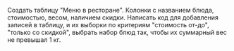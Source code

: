  Создать таблицу "Меню в ресторане". Колонки с названием блюда, стоимостью, весом, наличием скидки. Написать код для добавления записей в таблицу, и их выборки по критериям "стоимость от-до", "только со скидкой", выбрать набор блюд так, чтобы их суммарный вес не превышал 1 кг.